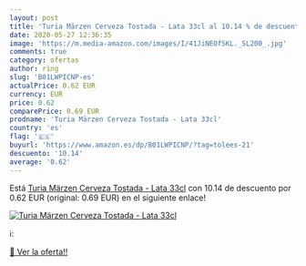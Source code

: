 ```yaml
---
layout: post
title: 'Turia Märzen Cerveza Tostada - Lata 33cl al 10.14 % de descuento'
date: 2020-05-27 12:36:35
image: 'https://m.media-amazon.com/images/I/41JiNEOfSKL._SL200_.jpg'
comments: true
category: ofertas
author: ring
slug: 'B01LWPICNP-es'
actualPrice: 0.62 EUR
currency: EUR
price: 0.62
comparePrice: 0.69 EUR
prodname: 'Turia Märzen Cerveza Tostada - Lata 33cl'
country: 'es'
flag: '🇪🇸'
buyurl: 'https://www.amazon.es/dp/B01LWPICNP/?tag=tolees-21'
descuento: '10.14'
average: '0.62'
---
```


Está [Turia Märzen Cerveza Tostada - Lata 33cl](https://www.amazon.es/dp/B01LWPICNP/?tag=tolees-21) con 10.14 de descuento por 0.62 EUR (original: 0.69 EUR) en el siguiente enlace!

[![Turia Märzen Cerveza Tostada - Lata 33cl](https://m.media-amazon.com/images/I/41JiNEOfSKL._SL200_.jpg)](https://www.amazon.es/dp/B01LWPICNP/?tag=tolees-21)

ℹ️:


[🛒 Ver la oferta!!](https://www.amazon.es/dp/B01LWPICNP/?tag=tolees-21)

